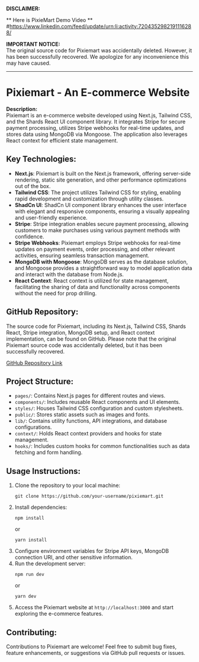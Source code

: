 **DISCLAIMER:**

** Here is PixieMart Demo Video **
#https://www.linkedin.com/feed/update/urn:li:activity:7204352982191116288/


**IMPORTANT NOTICE:**  
The original source code for Pixiemart was accidentally deleted. However, it has been successfully recovered. We apologize for any inconvenience this may have caused.

---

# Pixiemart - An E-commerce Website

**Description:**  
Pixiemart is an e-commerce website developed using Next.js, Tailwind CSS, and the Shards React UI component library. It integrates Stripe for secure payment processing, utilizes Stripe webhooks for real-time updates, and stores data using MongoDB via Mongoose. The application also leverages React context for efficient state management.

## Key Technologies:

- **Next.js**: Pixiemart is built on the Next.js framework, offering server-side rendering, static site generation, and other performance optimizations out of the box.
- **Tailwind CSS**: The project utilizes Tailwind CSS for styling, enabling rapid development and customization through utility classes.
- **ShadCn UI**: ShadCn  UI component library enhances the user interface with elegant and responsive components, ensuring a visually appealing and user-friendly experience.
- **Stripe**: Stripe integration enables secure payment processing, allowing customers to make purchases using various payment methods with confidence.
- **Stripe Webhooks**: Pixiemart employs Stripe webhooks for real-time updates on payment events, order processing, and other relevant activities, ensuring seamless transaction management.
- **MongoDB with Mongoose**: MongoDB serves as the database solution, and Mongoose provides a straightforward way to model application data and interact with the database from Node.js.
- **React Context**: React context is utilized for state management, facilitating the sharing of data and functionality across components without the need for prop drilling.

## GitHub Repository:

The source code for Pixiemart, including its Next.js, Tailwind CSS, Shards React, Stripe integration, MongoDB setup, and React context implementation, can be found on GitHub. Please note that the original Pixiemart source code was accidentally deleted, but it has been successfully recovered.

[GitHub Repository Link](https://github.com/your-username/pixiemart)

## Project Structure:

- `pages/`: Contains Next.js pages for different routes and views.
- `components/`: Includes reusable React components and UI elements.
- `styles/`: Houses Tailwind CSS configuration and custom stylesheets.
- `public/`: Stores static assets such as images and fonts.
- `lib/`: Contains utility functions, API integrations, and database configurations.
- `context/`: Holds React context providers and hooks for state management.
- `hooks/`: Includes custom hooks for common functionalities such as data fetching and form handling.

## Usage Instructions:

1. Clone the repository to your local machine:
   ```
   git clone https://github.com/your-username/pixiemart.git
   ```
2. Install dependencies:
   ```
   npm install
   ```
   or
   ```
   yarn install
   ```
3. Configure environment variables for Stripe API keys, MongoDB connection URI, and other sensitive information.
4. Run the development server:
   ```
   npm run dev
   ```
   or
   ```
   yarn dev
   ```
5. Access the Pixiemart website at `http://localhost:3000` and start exploring the e-commerce features.

## Contributing:

Contributions to Pixiemart are welcome! Feel free to submit bug fixes, feature enhancements, or suggestions via GitHub pull requests or issues.
